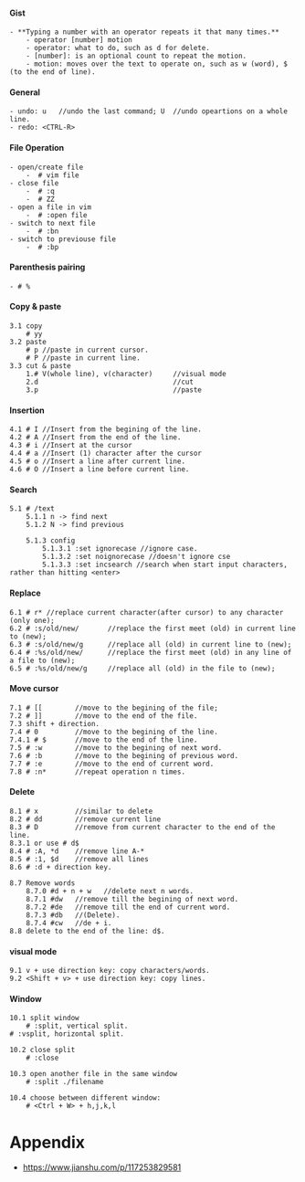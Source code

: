 #### Gist
	- **Typing a number with an operator repeats it that many times.**
		- operator [number] motion
		- operator: what to do, such as d for delete.
		- [number]: is an optional count to repeat the motion. 
		- motion: moves over the text to operate on, such as w (word), $ (to the end of line).


#### General
    - undo: u	//undo the last command; U	//undo opeartions on a whole line.
    - redo: <CTRL-R>

#### File Operation

    - open/create file
        -  # vim file
    - close file
        -  # :q
        -  # ZZ
    - open a file in vim
        -  # :open file
    - switch to next file
        -  # :bn
    - switch to previouse file
        -  # :bp 

#### Parenthesis pairing
    - # %

#### Copy & paste
    3.1 copy 
        # yy
    3.2 paste
        # p //paste in current cursor.
        # P //paste in current line.
    3.3 cut & paste
        1.# V(whole line), v(character)     //visual mode
        2.d                                 //cut
        3.p                                 //paste

#### Insertion
    4.1 # I //Insert from the begining of the line.
    4.2 # A //Insert from the end of the line.
    4.3 # i //Insert at the cursor
    4.4 # a //Insert (1) character after the cursor
    4.5 # o //Insert a line after current line.
    4.6 # O //Insert a line before current line.

#### Search
    5.1 # /text
        5.1.1 n -> find next
        5.1.2 N -> find previous

        5.1.3 config
            5.1.3.1 :set ignorecase //ignore case.
            5.1.3.2 :set noignorecase //doesn't ignore cse
            5.1.3.3 :set incsearch //search when start input characters, rather than hitting <enter>

#### Replace
    6.1 # r* //replace current character(after cursor) to any character (only one); 
    6.2 # :s/old/new/       //replace the first meet (old) in current line to (new);
    6.3 # :s/old/new/g      //replace all (old) in current line to (new);
    6.4 # :%s/old/new/      //replace the first meet (old) in any line of a file to (new);
    6.5 # :%s/old/new/g     //replace all (old) in the file to (new);

       
#### Move cursor
    7.1 # [[        //move to the begining of the file;
    7.2 # ]]        //move to the end of the file.
    7.3 shift + direction.
    7.4 # 0         //move to the begining of the line.
    7.4.1 # $       //move to the end of the line.
    7.5 # :w        //move to the begining of next word.
    7.6 # :b        //move to the begining of previous word.
    7.7 # :e        //move to the end of current word.
    7.8 # :n*       //repeat operation n times.

#### Delete
    8.1 # x         //similar to delete
    8.2 # dd        //remove current line
    8.3 # D         //remove from current character to the end of the line.
    8.3.1 or use # d$
    8.4 # :A, *d    //remove line A-*
    8.5 # :1, $d    //remove all lines
    8.6 # :d + direction key. 

    8.7 Remove words
        8.7.0 #d + n + w   //delete next n words.
        8.7.1 #dw   //remove till the begining of next word.
        8.7.2 #de   //remove till the end of current word.
        8.7.3 #db   //(Delete).
        8.7.4 #cw   //de + i.
    8.8 delete to the end of the line: d$.

#### visual mode
    9.1 v + use direction key: copy characters/words.
    9.2 <Shift + v> + use direction key: copy lines.

#### Window
    10.1 split window
        # :split, vertical split.
	# :vsplit, horizontal split.

    10.2 close split
        # :close

    10.3 open another file in the same window
        # :split ./filename

    10.4 choose between different window:
        # <Ctrl + W> + h,j,k,l

# Appendix
* https://www.jianshu.com/p/117253829581
